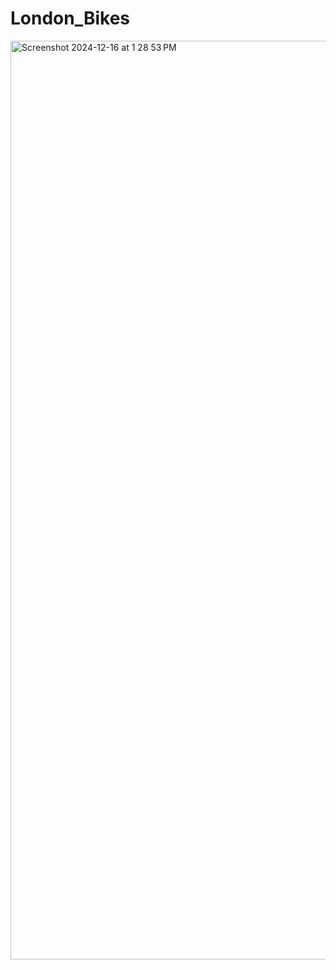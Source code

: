 # London_Bikes
<img width="1470" alt="Screenshot 2024-12-16 at 1 28 53 PM" src="https://github.com/user-attachments/assets/97858002-0141-4582-9b43-d97b8f3b3024" />
